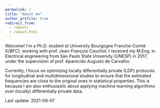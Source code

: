 ```yaml
---
permalink: /
title: "About me"
author_profile: true
redirect_from: 
  - /about/
  - /about.html
---
```


Welcome! I'm a Ph.D. student at University Bourgogne Franche-Comté (UBFC), working with prof. Jean-François Couchot. I received my M.Eng. in Electrical engineering from São Paulo State University (UNESP) in 2017, under the supervision of prof. Aparecido Augusto de Carvalho.

Currently, I focus on optimizing locally differentially private (LDP) protocols for longitudinal and multidimensional studies to ensure that the estimated frequencies are close to the original ones in statistical properties. This is because I am also enthusiastic about applying machine learning algorithms over (locally) differentially private data.

Last update: 2021-09-07
